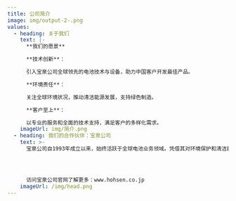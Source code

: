 ```yaml
---
title: 公司简介
image: img/output-2-.png
values:
  - heading: 关于我们
    text: |-
      **我们的愿景**

      **技术创新**：

      引入宝泉公司全球领先的电池技术与设备，助力中国客户开发最佳产品。

      **环境责任**：

      关注全球环境状况，推动清洁能源发展，支持绿色制造。

      **客户至上**：

      以专业的服务和全面的技术支持，满足客户的多样化需求。
    imageUrl: img/简介.png
  - heading: 我们的合作伙伴：宝泉公司
    text: >-
      宝泉公司自1993年成立以来，始终活跃于全球电池业务领域。凭借其对环境保护和清洁能源的关注，宝泉公司开发出满足客户需求的创新设备，助力全球电池行业的技术革新。




      访问宝泉公司官网了解更多：www.hohsen.co.jp
    imageUrl: /img/head.png
---
```

